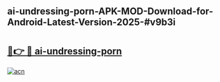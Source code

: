 ## ai-undressing-porn-APK-MOD-Download-for-Android-Latest-Version-2025-#v9b3i

# <h2><a href="https://bedroomkl.my?title=ai-undressing-porn&ref=20M">🔗👉 🔴 ai-undressing-porn</a></h2>

[![acn](https://github.com/user-attachments/assets/0f9c940e-d8b0-45ae-aac7-cd30a18b3e1c)](https://bedroomkl.my?title=ai-undressing-porn&ref=20M)

